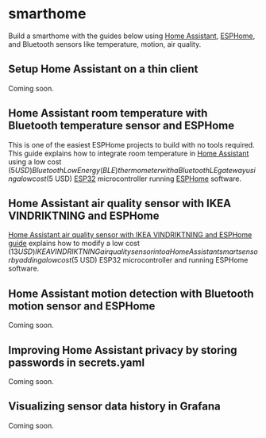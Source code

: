 # smarthome
Build a smarthome with the guides below using [Home Assistant](https://www.home-assistant.io/), [ESPHome](https://esphome.io), and Bluetooth sensors like temperature, motion, air quality.

## Setup Home Assistant on a thin client
Coming soon.  

## Home Assistant room temperature with Bluetooth temperature sensor and ESPHome
This is one of the easiest ESPHome projects to build with no tools required. This guide explains how to integrate room temperature in [Home Assistant](https://www.home-assistant.io/) using a low cost ($5 USD) Bluetooth Low Energy (BLE) thermometer with a Bluetooth LE gateway using a low cost ($5 USD) [ESP32](https://en.wikipedia.org/wiki/ESP32) microcontroller running [ESPHome](https://esphome.io) software.

## Home Assistant air quality sensor with IKEA VINDRIKTNING and ESPHome
[Home Assistant air quality sensor with IKEA VINDRIKTNING and ESPHome guide](esphome/particulate-sensor.md) explains how to modify a low cost ($13 USD) IKEA VINDRIKTNING air quality sensor into a Home Assistant smart sensor by adding a low cost ($5 USD) ESP32 microcontroller and running ESPHome software.

## Home Assistant motion detection with Bluetooth motion sensor and ESPHome
Coming soon.

## Improving Home Assistant privacy by storing passwords in secrets.yaml
Coming soon.

## Visualizing sensor data history in Grafana
Coming soon.
